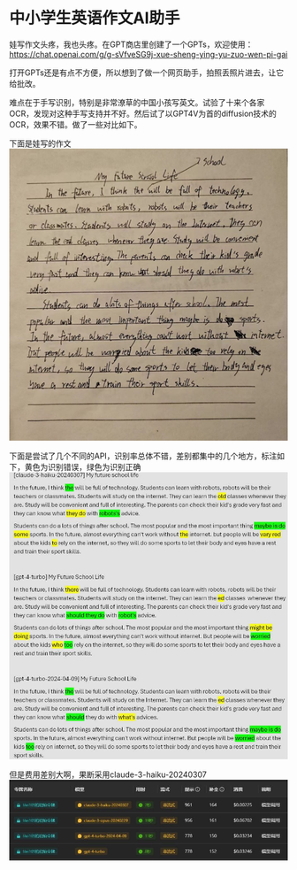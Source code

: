 # 中小学生英语作文AI助手

娃写作文头疼，我也头疼。在GPT商店里创建了一个GPTs，欢迎使用：https://chat.openai.com/g/g-sVfveSG9j-xue-sheng-ying-yu-zuo-wen-pi-gai

打开GPTs还是有点不方便，所以想到了做一个网页助手，拍照丢照片进去，让它给批改。

难点在于手写识别，特别是非常潦草的中国小孩写英文。试验了十来个各家OCR，发现对这种手写支持并不好。然后试了以GPT4V为首的diffusion技术的OCR，效果不错。做了一些对比如下。

下面是娃写的作文
![Alt Text](test5.jpg)

下面是尝试了几个不同的API，识别率总体不错，差别都集中的几个地方，标注如下，黄色为识别错误，绿色为识别正确
![Alt Text](compare.jpg)

但是费用差别大啊，果断采用claude-3-haiku-20240307
![Alt Text](costs.jpg)